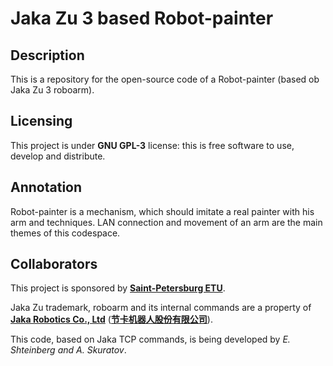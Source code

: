 # Jaka Zu 3 based Robot-painter

## Description
This is a repository for the open-source code of a Robot-painter (based ob Jaka Zu 3 roboarm).

## Licensing
This project is under **GNU GPL-3** license: this is free software to use, develop and distribute.

## Annotation
Robot-painter is a mechanism, which should imitate a real painter with his arm and techniques. LAN connection and movement of an arm are the main themes of this codespace.

## Collaborators
This project is sponsored by [**Saint-Petersburg ETU**](https://en.wikipedia.org/wiki/Saint_Petersburg_Electrotechnical_University).

Jaka Zu trademark, roboarm and its internal commands are a property of [**Jaka Robotics Co., Ltd**](https://www.jakarobotics.com/) ([**节卡机器人股份有限公司**](https://www.jaka.com/)).

This code, based on Jaka TCP commands, is being developed by *E. Shteinberg and A. Skuratov*.
